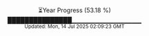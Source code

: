 <p align="center">
⏳Year Progress (53.18 %) <br>
███████████████▁▁▁▁▁▁▁▁▁▁▁▁▁▁▁ <br>
<sub>Updated: Mon, 14 Jul 2025 02:09:23 GMT</sub>
</p>

